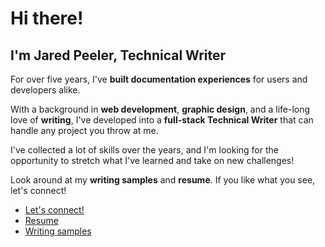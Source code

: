 # Hi there!

## I'm Jared Peeler, Technical Writer

For over five years, I've **built documentation experiences** for users and developers alike. 

With a background in **web development**, **graphic design**, and a life-long love of **writing**, I've  developed into a **full-stack Technical Writer** that can handle any project you throw at me. 

I've collected a lot of skills over the years, and I'm looking for the opportunity to stretch what I've learned and take on new challenges!

Look around at my **writing samples** and **resume**. If you like what you see, let's connect!

- [Let's connect!](mailto:jaredpeeler@gmail.com) 
- [Resume](https://deceasedvector.github.io/portfolio/)
- [Writing samples](https://deceasedvector.github.io/portfolio/writing-samples/api-guide/)
